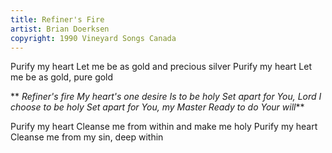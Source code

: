 ```yaml
---
title: Refiner's Fire
artist: Brian Doerksen
copyright: 1990 Vineyard Songs Canada
---
```

Purify my heart
Let me be as gold and precious silver
Purify my heart
Let me be as gold, pure gold

 ** *Refiner's fire
  My heart's one desire
  Is to be holy
  Set apart for You, Lord
  I choose to be holy
  Set apart for You, my Master
  Ready to do Your will***

Purify my heart
Cleanse me from within and make me holy
Purify my heart
Cleanse me from my sin, deep within